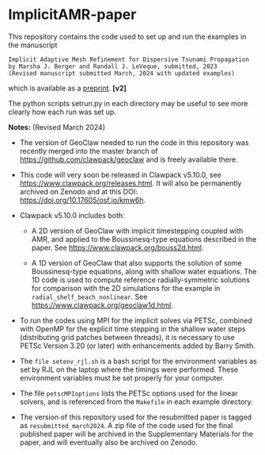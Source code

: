 
# ImplicitAMR-paper

This repository contains the code used to set up and run the examples in the
manuscript

    Implicit Adaptive Mesh Refinement for Dispersive Tsunami Propagation
    by Marsha J. Berger and Randall J. LeVeque, submitted, 2023
    (Revised manuscript submitted March, 2024 with updated examples)

which is available as a [preprint](https://arxiv.org/abs/2307.05816).
**[v2]**

The python scripts setrun.py in each directory may be useful to see more
clearly how each run was set up.


**Notes:** (Revised March 2024)

 - The version of GeoClaw needed to run the code in this repository
   was recently merged into the master branch of
   https://github.com/clawpack/geoclaw and is freely available there.
   
 - This code will very soon be released in Clawpack v5.10.0, see
   https://www.clawpack.org/releases.html.
   It will also be permanently archived on Zenodo and at this
   DOI: https://doi.org/10.17605/osf.io/kmw6h.

 - Clawpack v5.10.0 includes both:

     - A 2D version of GeoClaw with implicit timestepping coupled with AMR,
       and applied to the Boussinesq-type equations described in the paper. 
       See https://www.clawpack.org/bouss2d.html.
       
     - A 1D version of GeoClaw that also supports the solution of some 
       Boussinesq-type equations, along with shallow water equations.
       The 1D code is used to compute reference radially-symmetric solutions
       for comparison with the 2D simulations for the example in
       `radial_shelf_beach_nonlinear`.
       See https://www.clawpack.org/geoclaw1d.html.

 - To run the codes using MPI for the implicit solves via PETSc,
   combined with OpenMP for the explicit time stepping in the shallow
   water steps (distributing grid patches between threads), it is
   necessary to use PETSc Version 3.20 (or later) with enhancements
   added by Barry Smith.
   
 - The `file setenv_rjl.sh` is a bash script for the environment
   variables as set by RJL on the laptop where the timings
   were performed.  These environment variables must be set properly
   for your computer.
   
 - The file `petscMPIoptions` lists the PETSc options used for the
   linear solvers, and is referenced from the `Makefile` in each
   example directory.

 - The version of this repository used for the resubmitted paper is tagged as
   `resubmitted_march2024`.  A zip file of the code used for the final
   published paper will be archived in the Supplementary Materials
   for the paper, and will eventually also be archived on Zenodo.
   
   
